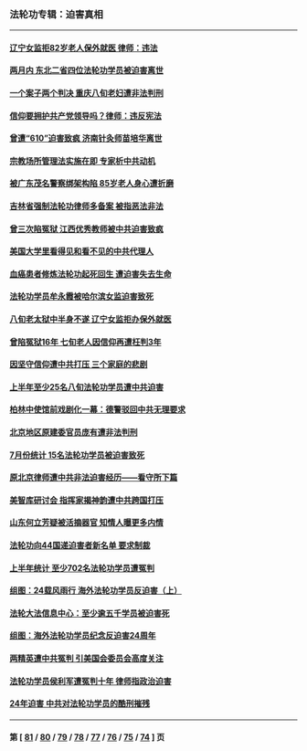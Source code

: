### 法轮功专辑：迫害真相
---
#### [辽宁女监拒82岁老人保外就医 律师：违法](../../pages/nf4379/n14065881.md?09030430) 
#### [两月内 东北二省四位法轮功学员被迫害离世](../../pages/nf4379/n14063270.md?09030430) 
#### [一个案子两个判决 重庆八旬老妇遭非法判刑](../../pages/nf4379/n14063531.md?09030430) 
#### [信仰要拥护共产党领导吗？律师：违反宪法](../../pages/nf4379/n14061325.md?09030430) 
#### [曾遭“610”迫害致疯 济南针灸师苗培华离世](../../pages/nf4379/n14060519.md?09030430) 
#### [宗教场所管理法实施在即 专家析中共动机](../../pages/nf4379/n14061242.md?09030430) 
#### [被广东茂名警察绑架构陷 85岁老人身心遭折磨](../../pages/nf4379/n14059718.md?09030430) 
#### [吉林省强制法轮功律师多备案 被指恶法非法](../../pages/nf4379/n14059091.md?09030430) 
#### [曾三次陷冤狱 江西优秀教师被中共迫害致疯](../../pages/nf4379/n14058953.md?09030430) 
#### [美国大学里看得见和看不见的中共代理人](../../pages/nf4379/n14058369.md?09030430) 
#### [血癌患者修炼法轮功起死回生 遭迫害失去生命](../../pages/nf4379/n14056761.md?09030430) 
#### [法轮功学员牟永霞被哈尔滨女监迫害致死](../../pages/nf4379/n14056172.md?09030430) 
#### [八旬老太狱中半身不遂 辽宁女监拒办保外就医](../../pages/nf4379/n14055233.md?09030430) 
#### [曾陷冤狱16年 七旬老人因信仰再遭枉判3年](../../pages/nf4379/n14054516.md?09030430) 
#### [因坚守信仰遭中共打压 三个家庭的悲剧](../../pages/nf4379/n14053714.md?09030430) 
#### [上半年至少25名八旬法轮功学员遭中共迫害](../../pages/nf4379/n14048655.md?09030430) 
#### [柏林中使馆前戏剧化一幕：德警驳回中共无理要求](../../pages/nf4379/n14050320.md?09030430) 
#### [北京地区原建委官员庞有遭非法判刑](../../pages/nf4379/n14049897.md?09030430) 
#### [7月份统计 15名法轮功学员被迫害致死](../../pages/nf4379/n14048158.md?09030430) 
#### [原北京律师遭中共非法迫害经历——看守所下篇](../../pages/nf4379/n14040009.md?09030430) 
#### [美智库研讨会 指挥家揭神韵遭中共跨国打压](../../pages/nf4379/n14048476.md?09030430) 
#### [山东何立芳疑被活摘器官 知情人曝更多内情](../../pages/nf4379/n14047530.md?09030430) 
#### [法轮功向44国递迫害者新名单 要求制裁](../../pages/nf4379/n14046082.md?09030430) 
#### [上半年统计 至少702名法轮功学员遭冤判](../../pages/nf4379/n14045278.md?09030430) 
#### [组图：24载风雨行 海外法轮功学员反迫害（上）](../../pages/nf4379/n14031583.md?09030430) 
#### [法轮大法信息中心：至少逾五千学员被迫害死](../../pages/nf4379/n14043255.md?09030430) 
#### [组图：海外法轮功学员纪念反迫害24周年](../../pages/nf4379/n14037675.md?09030430) 
#### [两精英遭中共冤判 引美国会委员会高度关注](../../pages/nf4379/n14026429.md?09030430) 
#### [法轮功学员侯利军遭冤判十年 律师指政治迫害](../../pages/nf4379/n14020465.md?09030430) 
#### [24年迫害 中共对法轮功学员的酷刑摧残](../../pages/nf4379/n14016856.md?09030430) 

---
#### 第 [ [81](./81.md?09030430) / [80](./80.md?09030430) / [79](./79.md?09030430) / [78](./78.md?09030430) / [77](./77.md?09030430) / [76](./76.md?09030430) / [75](./75.md?09030430) / [74](./74.md?09030430) ] 页
